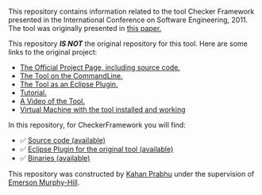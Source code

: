 This repository contains information related to the tool Checker Framework presented in the International Conference on Software Engineering, 2011. The tool was originally presented in [this paper.](http://dl.acm.org/citation.cfm?id=1882356)

This repository <i><b>IS NOT</b></i> the original repository for this tool. Here are some links to the original project:

* [The Official Project Page, including source code.](http://types.cs.washington.edu/checker-framework/)
* [The Tool on the CommandLine.](http://types.cs.washington.edu/checker-framework/current/checker-framework.zip)
* [The Tool as an Eclipse Plugin.](http://http://types.cs.washington.edu/checker-framework/eclipse/)
* [Tutorial.](http://types.cs.washington.edu/checker-framework/tutorial/)
* [A Video of the Tool.](https://www.youtube.com/watch?v=eQAs-eJ5a8c)
* [Virtual Machine with the tool installed and working](https://drive.google.com/a/ncsu.edu/file/d/0B5AVq4-Qj30mMVJCU1FfY2hsX28/view)

In this repository, for CheckerFramework you will find:

* :white_check_mark: [Source code (available)](https://github.com/SoftwareEngineeringToolDemos/checker-framework/tree/master/checker/src)
* :white_check_mark: [Eclipse Plugin for the original tool (available)](https://github.com/SoftwareEngineeringToolDemos/ICSE-2011-Checker-Framework/tree/master/eclipse)
* :white_check_mark: [Binaries (available)](https://github.com/SoftwareEngineeringToolDemos/ICSE-2011-Checker-Framework/tree/master/vm-content/Binaries)


This repository was constructed by [Kahan Prabhu](https://github.com/KahanPrabhu) under the supervision of [Emerson Murphy-Hill](https://github.com/CaptainEmerson).

